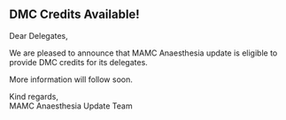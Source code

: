 ## DMC Credits Available!

Dear Delegates, 

We are pleased to announce that MAMC Anaesthesia update is eligible to provide DMC credits for its delegates. 

More information will follow soon. 

Kind regards,  
MAMC Anaesthesia Update Team


